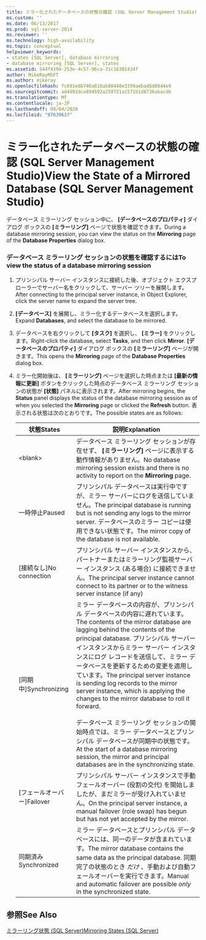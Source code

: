 ```yaml
---
title: ミラー化されたデータベースの状態の確認 (SQL Server Management Studio) | Microsoft Docs
ms.custom: ''
ms.date: 06/13/2017
ms.prod: sql-server-2014
ms.reviewer: ''
ms.technology: high-availability
ms.topic: conceptual
helpviewer_keywords:
- states [SQL Server], database mirroring
- database mirroring [SQL Server], states
ms.assetid: 544f4194-253e-4c57-96ca-31c16301434f
author: MikeRayMSFT
ms.author: mikeray
ms.openlocfilehash: fc691e8b746a816ab88448e3399aebad6d8844e9
ms.sourcegitcommit: ad4d92dce894592a259721a1571b1d8736abacdb
ms.translationtype: MT
ms.contentlocale: ja-JP
ms.lasthandoff: 08/04/2020
ms.locfileid: "87639637"
---
```

# <a name="view-the-state-of-a-mirrored-database-sql-server-management-studio"></a><span data-ttu-id="cbe8b-102">ミラー化されたデータベースの状態の確認 (SQL Server Management Studio)</span><span class="sxs-lookup"><span data-stu-id="cbe8b-102">View the State of a Mirrored Database (SQL Server Management Studio)</span></span>
  <span data-ttu-id="cbe8b-103">データベース ミラーリング セッション中に、 **[データベースのプロパティ]** ダイアログ ボックスの **[ミラーリング]** ページで状態を確認できます。</span><span class="sxs-lookup"><span data-stu-id="cbe8b-103">During a database mirroring session, you can view the status on the **Mirroring** page of the **Database Properties** dialog box.</span></span>  
  
### <a name="to-view-the-status-of-a-database-mirroring-session"></a><span data-ttu-id="cbe8b-104">データベース ミラーリング セッションの状態を確認するには</span><span class="sxs-lookup"><span data-stu-id="cbe8b-104">To view the status of a database mirroring session</span></span>  
  
1.  <span data-ttu-id="cbe8b-105">プリンシパル サーバー インスタンスに接続した後、オブジェクト エクスプローラーでサーバー名をクリックして、サーバー ツリーを展開します。</span><span class="sxs-lookup"><span data-stu-id="cbe8b-105">After connecting to the principal server instance, in Object Explorer, click the server name to expand the server tree.</span></span>  
  
2.  <span data-ttu-id="cbe8b-106">**[データベース]** を展開し、ミラー化するデータベースを選択します。</span><span class="sxs-lookup"><span data-stu-id="cbe8b-106">Expand **Databases**, and select the database to be mirrored.</span></span>  
  
3.  <span data-ttu-id="cbe8b-107">データベースを右クリックして **[タスク]** を選択し、 **[ミラー]** をクリックします。</span><span class="sxs-lookup"><span data-stu-id="cbe8b-107">Right-click the database, select **Tasks**, and then click **Mirror**.</span></span> <span data-ttu-id="cbe8b-108">**[データベースのプロパティ]** ダイアログ ボックスの **[ミラーリング]** ページが開きます。</span><span class="sxs-lookup"><span data-stu-id="cbe8b-108">This opens the **Mirroring** page of the **Database Properties** dialog box.</span></span>  
  
4.  <span data-ttu-id="cbe8b-109">ミラー化開始後は、 **[ミラーリング]** ページを選択した時点または **[最新の情報に更新]** ボタンをクリックした時点のデータベース ミラーリング セッションの状態が **[状態]** パネルに表示されます。</span><span class="sxs-lookup"><span data-stu-id="cbe8b-109">After mirroring begins, the **Status** panel displays the status of the database mirroring session as of when you selected the **Mirroring** page or clicked the **Refresh** button.</span></span> <span data-ttu-id="cbe8b-110">表示される状態は次のとおりです。</span><span class="sxs-lookup"><span data-stu-id="cbe8b-110">The possible states are as follows:</span></span>  
  
    |<span data-ttu-id="cbe8b-111">状態</span><span class="sxs-lookup"><span data-stu-id="cbe8b-111">States</span></span>|<span data-ttu-id="cbe8b-112">説明</span><span class="sxs-lookup"><span data-stu-id="cbe8b-112">Explanation</span></span>|  
    |------------|-----------------|  
    |\<blank>|<span data-ttu-id="cbe8b-113">データベース ミラーリング セッションが存在せず、 **[ミラーリング]** ページに表示する動作情報がありません。</span><span class="sxs-lookup"><span data-stu-id="cbe8b-113">No database mirroring session exists and there is no activity to report on the **Mirroring** page.</span></span>|  
    |<span data-ttu-id="cbe8b-114">一時停止</span><span class="sxs-lookup"><span data-stu-id="cbe8b-114">Paused</span></span>|<span data-ttu-id="cbe8b-115">プリンシパル データベースは実行中ですが、ミラー サーバーにログを送信していません。</span><span class="sxs-lookup"><span data-stu-id="cbe8b-115">The principal database is running but is not sending any logs to the mirror server.</span></span> <span data-ttu-id="cbe8b-116">データベースのミラー コピーは使用できない状態です。</span><span class="sxs-lookup"><span data-stu-id="cbe8b-116">The mirror copy of the database is not available.</span></span>|  
    |<span data-ttu-id="cbe8b-117">[接続なし]</span><span class="sxs-lookup"><span data-stu-id="cbe8b-117">No connection</span></span>|<span data-ttu-id="cbe8b-118">プリンシパル サーバー インスタンスから、パートナーまたはミラーリング監視サーバー インスタンス (ある場合) に接続できません。</span><span class="sxs-lookup"><span data-stu-id="cbe8b-118">The principal server instance cannot connect to its partner or to the witness server instance (if any)</span></span>|  
    |<span data-ttu-id="cbe8b-119">[同期中]</span><span class="sxs-lookup"><span data-stu-id="cbe8b-119">Synchronizing</span></span>|<span data-ttu-id="cbe8b-120">ミラー データベースの内容が、プリンシパル データベースの内容に遅れています。</span><span class="sxs-lookup"><span data-stu-id="cbe8b-120">The contents of the mirror database are lagging behind the contents of the principal database.</span></span> <span data-ttu-id="cbe8b-121">プリンシパル サーバー インスタンスからミラー サーバー インスタンスにログ レコードを送信して、ミラー データベースを更新するための変更を適用しています。</span><span class="sxs-lookup"><span data-stu-id="cbe8b-121">The principal server instance is sending log records to the mirror server instance, which is applying the changes to the mirror database to roll it forward.</span></span><br /><br /> <span data-ttu-id="cbe8b-122">データベース ミラーリング セッションの開始時点では、ミラー データベースとプリンシパル データベースが同期中の状態です。</span><span class="sxs-lookup"><span data-stu-id="cbe8b-122">At the start of a database mirroring session, the mirror and principal databases are in the synchronizing state.</span></span>|  
    |<span data-ttu-id="cbe8b-123">[フェールオーバー]</span><span class="sxs-lookup"><span data-stu-id="cbe8b-123">Failover</span></span>|<span data-ttu-id="cbe8b-124">プリンシパル サーバー インスタンスで手動フェールオーバー (役割の交代) を開始しましたが、まだミラーが受け入れていません。</span><span class="sxs-lookup"><span data-stu-id="cbe8b-124">On the principal server instance, a manual failover (role swap) has begun but has not yet accepted by the mirror.</span></span>|  
    |<span data-ttu-id="cbe8b-125">同期済み</span><span class="sxs-lookup"><span data-stu-id="cbe8b-125">Synchronized</span></span>|<span data-ttu-id="cbe8b-126">ミラー データベースとプリンシパル データベースには、同一のデータが含まれています。</span><span class="sxs-lookup"><span data-stu-id="cbe8b-126">The mirror database contains the same data as the principal database.</span></span> <span data-ttu-id="cbe8b-127">同期完了の状態のとき *だけ* 、手動および自動フェールオーバーを実行できます。</span><span class="sxs-lookup"><span data-stu-id="cbe8b-127">Manual and automatic failover are possible *only* in the synchronized state.</span></span>|  
  
## <a name="see-also"></a><span data-ttu-id="cbe8b-128">参照</span><span class="sxs-lookup"><span data-stu-id="cbe8b-128">See Also</span></span>  
 [<span data-ttu-id="cbe8b-129">ミラーリング状態 &#40;SQL Server&#41;</span><span class="sxs-lookup"><span data-stu-id="cbe8b-129">Mirroring States &#40;SQL Server&#41;</span></span>](mirroring-states-sql-server.md)  
  
  
